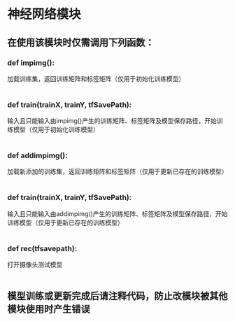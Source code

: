 # 神经网络模块
## 在使用该模块时仅需调用下列函数：
### def impimg():
加载训练集，返回训练矩阵和标签矩阵（仅用于初始化训练模型）<br><br>
### def train(trainX, trainY, tfSavePath):
输入且只能输入由impimg()产生的训练矩阵、标签矩阵及模型保存路径，开始训练模型（仅用于初始化训练模型）<br><br>
### def addimpimg():
加载新添加的训练集，返回训练矩阵和标签矩阵（仅用于更新已存在的训练模型）<br><br>
### def train(trainX, trainY, tfSavePath):
输入且只能输入由addimpimg()产生的训练矩阵、标签矩阵及模型保存路径，开始训练模型（仅用于更新已存在的训练模型）<br><br>
### def rec(tfsavepath):
打开摄像头测试模型<br><br>
## 模型训练或更新完成后请注释代码，防止改模块被其他模块使用时产生错误
